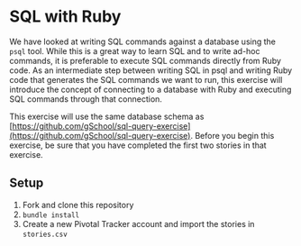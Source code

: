 # SQL with Ruby

We have looked at writing SQL commands against a database using the `psql` tool.
While this is a great way to learn SQL and to write ad-hoc commands, it is
preferable to execute SQL commands directly from Ruby code. As an intermediate
step between writing SQL in psql and writing Ruby code that generates the SQL
commands we want to run, this exercise will introduce the concept of connecting
to a database with Ruby and executing SQL commands through that connection.

This exercise will use the same database schema as [https://github.com/gSchool/sql-query-exercise](https://github.com/gSchool/sql-query-exercise).
Before you begin this exercise, be sure that you have completed the first two
stories in that exercise.

## Setup

1. Fork and clone this repository
1. `bundle install`
1. Create a new Pivotal Tracker account and import the stories in `stories.csv`
